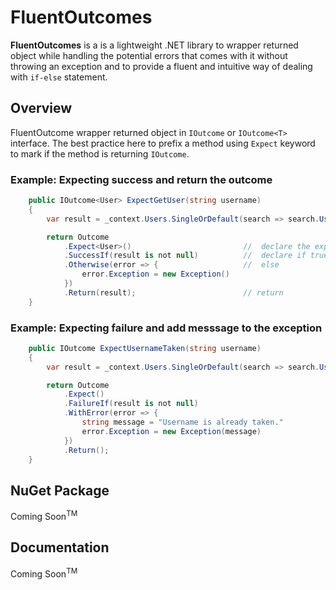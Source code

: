 # FluentOutcomes

**FluentOutcomes** is a is a lightweight .NET library to wrapper returned object while handling the potential errors that comes with it without throwing an exception and to provide a fluent and intuitive way of dealing with `if-else` statement.

## Overview

FluentOutcome wrapper returned object in `IOutcome` or `IOutcome<T>` interface. The best practice here to prefix a method using `Expect` keyword to mark if the method is returning `IOutcome`.


### Example: Expecting **success** and return the outcome
``` csharp
    public IOutcome<User> ExpectGetUser(string username)
    {
        var result = _context.Users.SingleOrDefault(search => search.Username == username);

        return Outcome
            .Expect<User>()                         //  declare the expected type
            .SuccessIf(result is not null)          //  declare if true
            .Otherwise(error => {                   //  else
                error.Exception = new Exception()
            })
            .Return(result);                        // return
    }
```
### Example: Expecting **failure** and add messsage to the exception
``` csharp
    public IOutcome ExpectUsernameTaken(string username)
    {
        var result = _context.Users.SingleOrDefault(search => search.Username == username);

        return Outcome
            .Expect()
            .FailureIf(result is not null)
            .WithError(error => {
                string message = "Username is already taken."
                error.Exception = new Exception(message)
            })
            .Return();
    }
```

## NuGet Package

Coming Soon<sup>TM</sup>

## Documentation

Coming Soon<sup>TM</sup>


